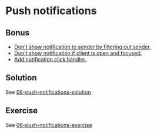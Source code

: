 # Push notifications

## Bonus

- [Don't show notification to sender by filtering out sender.](https://github.com/voorhoede/pwa-masterclass-6-7-2018/commit/72378488f0b5eb0154bedad0cfd3e4231719e23e)
- [Don't show notification if client is open and focused.](https://github.com/voorhoede/pwa-masterclass-6-7-2018/commit/5ae62894b673fc7afb2b458079f7569833de5217)
- [Add notification click handler.](https://github.com/voorhoede/pwa-masterclass-6-7-2018/commit/ce1f5355c409d6e0fe9c63e8e3dcbb46bdd7741e)

## Solution

See [06-push-notifications-solution](https://github.com/voorhoede/pwa-masterclass-6-7-2018/tree/06-push-notifications-solution)

## Exercise

See [06-push-notifications-exercise](https://github.com/voorhoede/pwa-masterclass-6-7-2018/tree/06-push-notifications-exercise)
